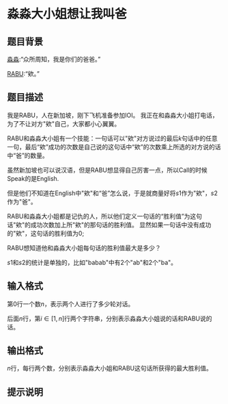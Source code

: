 # 淼淼大小姐想让我叫爸

## 题目背景

[淼淼](https://www.luogu.com.cn/user/105934):“众所周知，我是你们的爸爸。”

[RABU](https://www.luogu.com.cn/user/30878):“欸。”

## 题目描述

我是RABU，人在新加坡，刚下飞机准备参加IOI。
我正在和淼淼大小姐打电话，为了不让对方"欸"自己，大家都小心翼翼。

RABU和淼淼大小姐有一个技能：一句话可以"欸"对方说过的最后$k$句话中的任意一句，最后“欸”成功的次数是自己说的这句话中“欸”的次数乘上所选的对方说的话中“爸”的数量。

虽然新加坡也可以说汉语，但是RABU想显得自己厉害一点，所以Call的时候Speak的是English.

但是他们不知道在English中"欸"和“爸”怎么说，于是就商量好将$s1$作为"欸"，$s2$作为"爸"。

RABU和淼淼大小姐都是记仇的人，所以他们定义一句话的“胜利值”为这句话"欸"的成功次数加上所"欸"的那句话的胜利值。
显然如果一句话中没有成功的"欸"，这句话的胜利值为$0$;

RABU想知道他和淼淼大小姐每句话的胜利值最大是多少？

$s1$和$s2$的统计是单独的，比如"babab"中有$2$个"ab"和$2$个"ba"。

## 输入格式

第$0$行一个数$n$，表示两个人进行了多少轮对话。

后面$n$行，第$i \in [1,n]$行两个字符串，分别表示淼淼大小姐说的话和RABU说的话。

## 输出格式

$n$行，每行两个数，分别表示淼淼大小姐和RABU这句话所获得的最大胜利值。

## 提示说明


